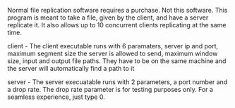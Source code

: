 Normal file replication software requires a purchase. Not this software. This program is meant to take a file, given by the client, and have a server replicate it. It also allows up to 10 concurrent clients replicating at the same time.

client - The client executable runs with 6 paramaters, server ip and port, maximum segment size the server is allowed to send, maximum window size, input and output file paths. They have to be on the same machine and the server will automatically find a path to it

server - The server execuatable runs with 2 parameters, a port number and a drop rate. The drop rate parameter is for testing purposes only. For a seamless experience, just type 0.